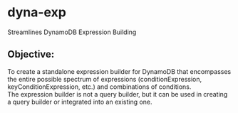 # dyna-exp
Streamlines DynamoDB Expression Building
## Objective:
To create a standalone expression builder for DynamoDB that encompasses the entire possible spectrum of expressions (conditionExpression, keyConditionExpression, etc.) and combinations of conditions.  
The expression builder is not a query builder, but it can be used in creating a query builder or integrated into an existing one.
